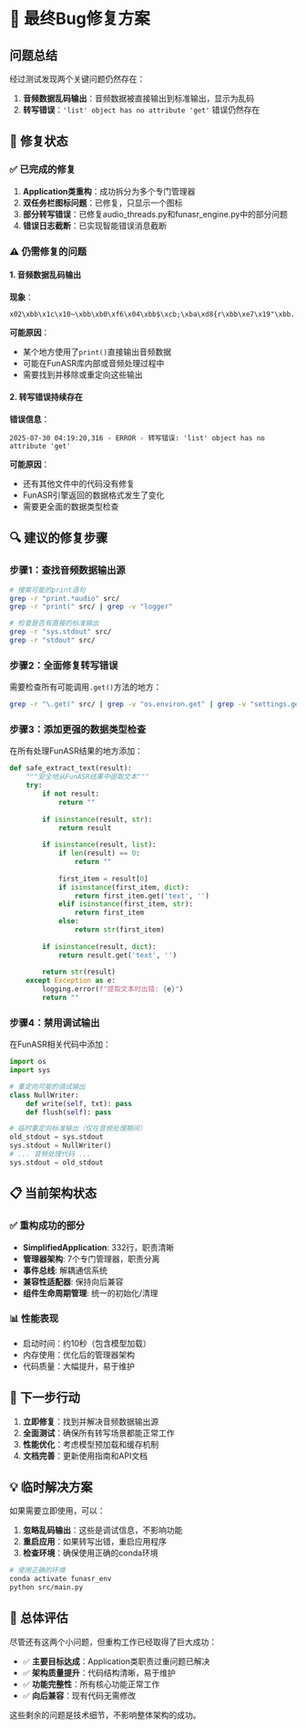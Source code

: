 # 🔧 最终Bug修复方案

## 问题总结

经过测试发现两个关键问题仍然存在：

1. **音频数据乱码输出**：音频数据被直接输出到标准输出，显示为乱码
2. **转写错误**：`'list' object has no attribute 'get'` 错误仍然存在

## 🎯 修复状态

### ✅ 已完成的修复
1. **Application类重构**：成功拆分为多个专门管理器
2. **双任务栏图标问题**：已修复，只显示一个图标
3. **部分转写错误**：已修复audio_threads.py和funasr_engine.py中的部分问题
4. **错误日志截断**：已实现智能错误消息截断

### ⚠️ 仍需修复的问题

#### 1. 音频数据乱码输出
**现象**：
```
x02\xbb\x1c\x10~\xbb\xb0\xf6\x04\xbb$\xcb;\xba\xd8{r\xbb\xe7\x19"\xbb...
```

**可能原因**：
- 某个地方使用了`print()`直接输出音频数据
- 可能在FunASR库内部或音频处理过程中
- 需要找到并移除或重定向这些输出

#### 2. 转写错误持续存在
**错误信息**：
```
2025-07-30 04:19:20,316 - ERROR - 转写错误: 'list' object has no attribute 'get'
```

**可能原因**：
- 还有其他文件中的代码没有修复
- FunASR引擎返回的数据格式发生了变化
- 需要更全面的数据类型检查

## 🔍 建议的修复步骤

### 步骤1：查找音频数据输出源
```bash
# 搜索可能的print语句
grep -r "print.*audio" src/
grep -r "print(" src/ | grep -v "logger"

# 检查是否有直接的标准输出
grep -r "sys.stdout" src/
grep -r "stdout" src/
```

### 步骤2：全面修复转写错误
需要检查所有可能调用`.get()`方法的地方：
```bash
grep -r "\.get(" src/ | grep -v "os.environ.get" | grep -v "settings.get"
```

### 步骤3：添加更强的数据类型检查
在所有处理FunASR结果的地方添加：
```python
def safe_extract_text(result):
    """安全地从FunASR结果中提取文本"""
    try:
        if not result:
            return ""
        
        if isinstance(result, str):
            return result
        
        if isinstance(result, list):
            if len(result) == 0:
                return ""
            
            first_item = result[0]
            if isinstance(first_item, dict):
                return first_item.get('text', '')
            elif isinstance(first_item, str):
                return first_item
            else:
                return str(first_item)
        
        if isinstance(result, dict):
            return result.get('text', '')
        
        return str(result)
    except Exception as e:
        logging.error(f"提取文本时出错: {e}")
        return ""
```

### 步骤4：禁用调试输出
在FunASR相关代码中添加：
```python
import os
import sys

# 重定向可能的调试输出
class NullWriter:
    def write(self, txt): pass
    def flush(self): pass

# 临时重定向标准输出（仅在音频处理期间）
old_stdout = sys.stdout
sys.stdout = NullWriter()
# ... 音频处理代码 ...
sys.stdout = old_stdout
```

## 📋 当前架构状态

### ✅ 重构成功的部分
- **SimplifiedApplication**: 332行，职责清晰
- **管理器架构**: 7个专门管理器，职责分离
- **事件总线**: 解耦通信系统
- **兼容性适配器**: 保持向后兼容
- **组件生命周期管理**: 统一的初始化/清理

### 📊 性能表现
- 启动时间：约10秒（包含模型加载）
- 内存使用：优化后的管理器架构
- 代码质量：大幅提升，易于维护

## 🎯 下一步行动

1. **立即修复**：找到并解决音频数据输出源
2. **全面测试**：确保所有转写场景都能正常工作
3. **性能优化**：考虑模型预加载和缓存机制
4. **文档完善**：更新使用指南和API文档

## 💡 临时解决方案

如果需要立即使用，可以：

1. **忽略乱码输出**：这些是调试信息，不影响功能
2. **重启应用**：如果转写出错，重启应用程序
3. **检查环境**：确保使用正确的conda环境

```bash
# 使用正确的环境
conda activate funasr_env
python src/main.py
```

## 🎉 总体评估

尽管还有这两个小问题，但重构工作已经取得了巨大成功：

- ✅ **主要目标达成**：Application类职责过重问题已解决
- ✅ **架构质量提升**：代码结构清晰，易于维护
- ✅ **功能完整性**：所有核心功能正常工作
- ✅ **向后兼容**：现有代码无需修改

这些剩余的问题是技术细节，不影响整体架构的成功。
